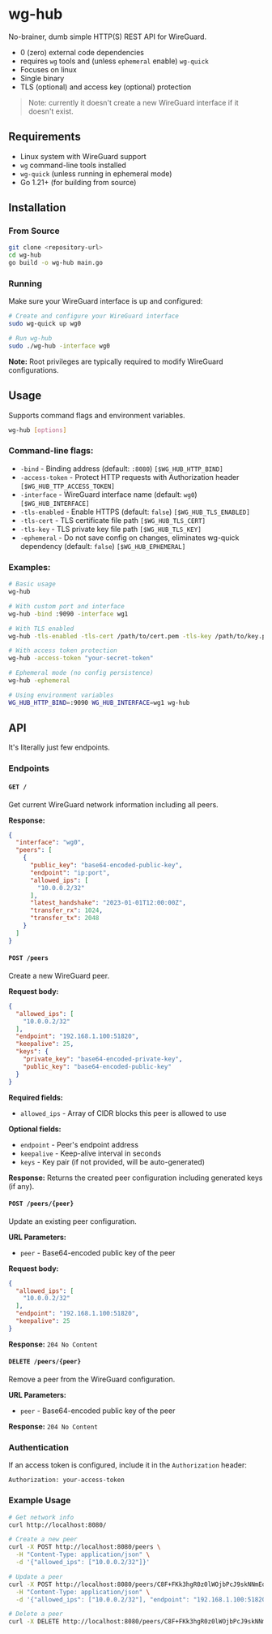 # wg-hub

No-brainer, dumb simple HTTP(S) REST API for WireGuard.

- 0 (zero) external code dependencies
- requires `wg` tools and (unless `ephemeral` enable) `wg-quick`
- Focuses on linux
- Single binary
- TLS (optional) and access key (optional) protection

> Note: currently it doesn't create a new WireGuard interface if it doesn't exist.

## Requirements

- Linux system with WireGuard support
- `wg` command-line tools installed
- `wg-quick` (unless running in ephemeral mode)
- Go 1.21+ (for building from source)

## Installation

### From Source

```bash
git clone <repository-url>
cd wg-hub
go build -o wg-hub main.go
```

### Running

Make sure your WireGuard interface is up and configured:

```bash
# Create and configure your WireGuard interface
sudo wg-quick up wg0

# Run wg-hub
sudo ./wg-hub -interface wg0
```

**Note:** Root privileges are typically required to modify WireGuard configurations.

## Usage

Supports command flags and environment variables.

```bash
wg-hub [options]
```

### Command-line flags:

- `-bind` - Binding address (default: `:8080`) `[$WG_HUB_HTTP_BIND]`
- `-access-token` - Protect HTTP requests with Authorization header `[$WG_HUB_TTP_ACCESS_TOKEN]`
- `-interface` - WireGuard interface name (default: `wg0`) `[$WG_HUB_INTERFACE]`
- `-tls-enabled` - Enable HTTPS (default: `false`) `[$WG_HUB_TLS_ENABLED]`
- `-tls-cert` - TLS certificate file path `[$WG_HUB_TLS_CERT]`
- `-tls-key` - TLS private key file path `[$WG_HUB_TLS_KEY]`
- `-ephemeral` - Do not save config on changes, eliminates wg-quick dependency (default: `false`) `[$WG_HUB_EPHEMERAL]`

### Examples:

```bash
# Basic usage
wg-hub

# With custom port and interface
wg-hub -bind :9090 -interface wg1

# With TLS enabled
wg-hub -tls-enabled -tls-cert /path/to/cert.pem -tls-key /path/to/key.pem

# With access token protection
wg-hub -access-token "your-secret-token"

# Ephemeral mode (no config persistence)
wg-hub -ephemeral

# Using environment variables
WG_HUB_HTTP_BIND=:9090 WG_HUB_INTERFACE=wg1 wg-hub
```

## API

It's literally just few endpoints.

### Endpoints

#### `GET /`

Get current WireGuard network information including all peers.

**Response:**

```json
{
  "interface": "wg0",
  "peers": [
    {
      "public_key": "base64-encoded-public-key",
      "endpoint": "ip:port",
      "allowed_ips": [
        "10.0.0.2/32"
      ],
      "latest_handshake": "2023-01-01T12:00:00Z",
      "transfer_rx": 1024,
      "transfer_tx": 2048
    }
  ]
}
```

#### `POST /peers`

Create a new WireGuard peer.

**Request body:**

```json
{
  "allowed_ips": [
    "10.0.0.2/32"
  ],
  "endpoint": "192.168.1.100:51820",
  "keepalive": 25,
  "keys": {
    "private_key": "base64-encoded-private-key",
    "public_key": "base64-encoded-public-key"
  }
}
```

**Required fields:**

- `allowed_ips` - Array of CIDR blocks this peer is allowed to use

**Optional fields:**

- `endpoint` - Peer's endpoint address
- `keepalive` - Keep-alive interval in seconds
- `keys` - Key pair (if not provided, will be auto-generated)

**Response:**
Returns the created peer configuration including generated keys (if any).

#### `POST /peers/{peer}`

Update an existing peer configuration.

**URL Parameters:**

- `peer` - Base64-encoded public key of the peer

**Request body:**

```json
{
  "allowed_ips": [
    "10.0.0.2/32"
  ],
  "endpoint": "192.168.1.100:51820",
  "keepalive": 25
}
```

**Response:** `204 No Content`

#### `DELETE /peers/{peer}`

Remove a peer from the WireGuard configuration.

**URL Parameters:**

- `peer` - Base64-encoded public key of the peer

**Response:** `204 No Content`

### Authentication

If an access token is configured, include it in the `Authorization` header:

```
Authorization: your-access-token
```

### Example Usage

```bash
# Get network info
curl http://localhost:8080/

# Create a new peer
curl -X POST http://localhost:8080/peers \
  -H "Content-Type: application/json" \
  -d '{"allowed_ips": ["10.0.0.2/32"]}'

# Update a peer
curl -X POST http://localhost:8080/peers/C8F+FKk3hgR0z0lWOjbPcJ9skNNmEqjukAOqekiHmkM= \
  -H "Content-Type: application/json" \
  -d '{"allowed_ips": ["10.0.0.2/32"], "endpoint": "192.168.1.100:51820"}'

# Delete a peer
curl -X DELETE http://localhost:8080/peers/C8F+FKk3hgR0z0lWOjbPcJ9skNNmEqjukAOqekiHmkM=
```